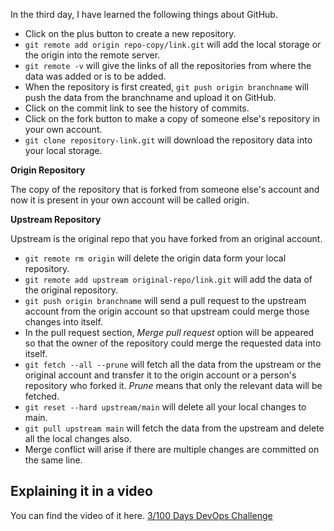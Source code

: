 In the third day, I have learned the following things about GitHub.

- Click on the plus button to create a new repository.
- `git remote add origin repo-copy/link.git` will add the local storage or the origin into the remote server.
- `git remote -v` will give the links of all the repositories from where the data was added or is to be added.
- When the repository is first created, `git push origin branchname` will push the data from the branchname and upload it on GitHub.
- Click on the commit link to see the history of commits.
- Click on the fork button to make a copy of someone else's repository in your own account.
- `git clone repository-link.git` will download the repository data into your local storage.

**Origin Repository**

The copy of the repository that is forked from someone else's account and now it is present in your own account will be called origin.

**Upstream Repository**

Upstream is the original repo that you have forked from an original account.

- `git remote rm origin` will delete the origin data form your local repository.
- `git remote add upstream original-repo/link.git` will add the data of the original repository.
- `git push origin branchname` will send a pull request to the upstream account from the origin account so that upstream could merge those changes into itself.
- In the pull request section, *Merge pull request* option will be appeared so that the owner of the repository could merge the requested data into itself.
- `git fetch --all --prune` will fetch all the data from the upstream or the original account and transfer it to the origin account or a person's repository who forked it. *Prune* means that only the relevant data will be fetched.
- `git reset --hard upstream/main` will delete all your local changes to main. 
- `git pull upstream main` will fetch the data from the upstream and delete all the local changes also.
- Merge conflict will arise if there are multiple changes are committed on the same line.

## **Explaining it in a video**

You can find the video of it here. [3/100 Days DevOps Challenge]()